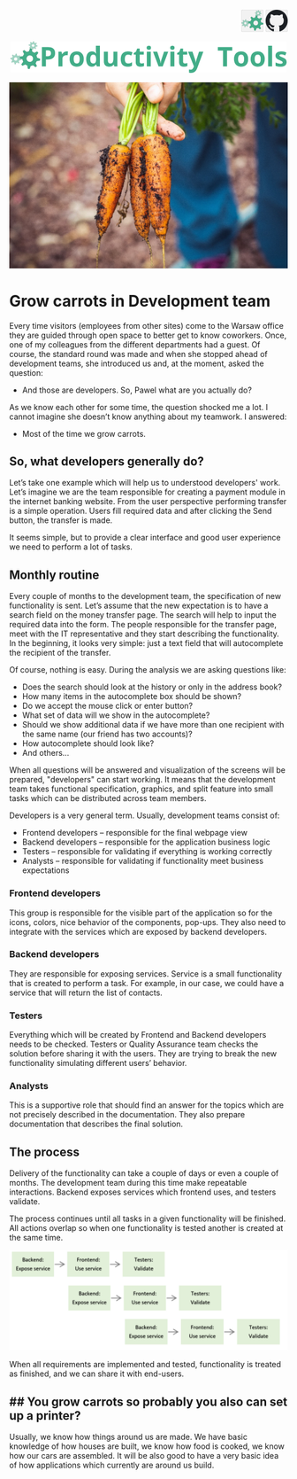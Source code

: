 <!--Category:Article--> 
 <p align="right">
    <a href="http://productivitytools.tech/the-most-expensive-t-shirts-in-the-world/"><img src="Images/Header/ProductivityTools_green_40px_2.png" /><a> 
           <a href="https://github.com/pwujczyk/ProductivityTools.Articles"><img src="Images/Header/Github_border_40px.png" /></a>
</p>
<p align="center">
    <a href="http://productivitytools.tech/">
        <img src="Images/Header/LogoTitle_green_500px.png" />
    </a>
</p>

![](Images/Title.jpg)

# Grow carrots in Development team

Every time visitors (employees from other sites) come to the Warsaw office they are guided through open space to better get to know coworkers.  Once, one of my colleagues from the different departments had a guest. Of course, the standard round was made and when she stopped ahead of development teams, she introduced us and, at the moment, asked the question: 

- And those are developers. So, Pawel what are you actually do?

As we know each other for some time, the question shocked me a lot. I cannot imagine she doesn’t know anything about my teamwork. I answered:

- Most of the time we grow carrots.

## So, what developers generally do?

Let’s take one example which will help us to understood developers' work. Let’s imagine we are the team responsible for creating a payment module in the internet banking website. From the user perspective performing transfer is a simple operation. Users fill required data and after clicking the Send button, the transfer is made. 

It seems simple, but to provide a clear interface and good user experience we need to perform a lot of tasks. 

## Monthly routine

Every couple of months to the development team, the specification of new functionality is sent. Let’s assume that the new expectation is to have a search field on the money transfer page. The search will help to input the required data into the form. The people responsible for the transfer page, meet with the IT representative and they start describing the functionality. In the beginning, it looks very simple: just a text field that will autocomplete the recipient of the transfer.  

Of course, nothing is easy. During the analysis we are asking questions like:
- Does the search should look at the history or only in the address book?
- How many items in the autocomplete box should be shown?
- Do we accept the mouse click or enter button?
- What set of data will we show in the autocomplete?
- Should we show additional data if we have more than one recipient with the same name (our friend has two accounts)?
- How autocomplete should look like?
- And others…

When all questions will be answered and visualization of the screens will be prepared, "developers" can start working.  It means that the development team takes functional specification, graphics, and split feature into small tasks which can be distributed across team members. 

Developers is a very general term. Usually, development teams consist of:

- Frontend developers – responsible for the final webpage view
- Backend developers – responsible for the application business logic
- Testers – responsible for validating if everything is working correctly
- Analysts – responsible for validating if functionality meet business expectations

### Frontend developers

This group is responsible for the visible part of the application so for the icons, colors, nice behavior of the components, pop-ups. They also need to integrate with the services which are exposed by backend developers.

### Backend developers

They are responsible for exposing services. Service is a small functionality that is created to perform a task. For example, in our case, we could have a service that will return the list of contacts.  

### Testers 

Everything which will be created by Frontend and Backend developers needs to be checked. Testers or Quality Assurance team checks the solution before sharing it with the users. They are trying to break the new functionality simulating different users’ behavior. 

### Analysts 

This is a supportive role that should find an answer for the topics which are not precisely described in the documentation. They also prepare documentation that describes the final solution. 

## The process 

Delivery of the functionality can take a couple of days or even a couple of months. The development team during this time make repeatable interactions. Backend exposes services which frontend uses, and testers validate. 

The process continues until all tasks in a given functionality will be finished. All actions overlap so when one functionality is tested another is created at the same time.

![Development process](Images/process.png)         
             
When all requirements are implemented and tested, functionality is treated as finished, and we can share it with end-users.

## ## You grow carrots so probably you also can set up a printer?

Usually, we know how things around us are made. We have basic knowledge of how houses are built, we know how food is cooked, we know how our cars are assembled. It will be also good to have a very basic idea of how applications which currently are around us build.
